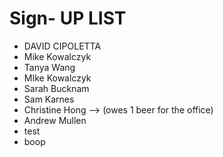 # Sign- UP LIST

* DAVID CIPOLETTA
* Mike Kowalczyk
* Tanya Wang
* MIke Kowalczyk
* Sarah Bucknam
* Sam Karnes
* Christine Hong --> (owes 1 beer for the office)
* Andrew Mullen
* test
* boop

